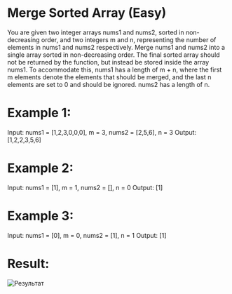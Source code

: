 # Merge Sorted Array (Easy)

You are given two integer arrays nums1 and nums2, sorted in non-decreasing order, and two integers m and n, representing the number of elements in nums1 and nums2 respectively.
Merge nums1 and nums2 into a single array sorted in non-decreasing order.
The final sorted array should not be returned by the function, but instead be stored inside the array nums1. 
To accommodate this, nums1 has a length of m + n, where the first m elements denote the elements that should be merged, and the last n elements are set to 0 and should be ignored. nums2 has a length of n.

# Example 1:
Input: nums1 = [1,2,3,0,0,0], m = 3, nums2 = [2,5,6], n = 3
Output: [1,2,2,3,5,6]

# Example 2:
Input: nums1 = [1], m = 1, nums2 = [], n = 0
Output: [1]

# Example 3:
Input: nums1 = [0], m = 0, nums2 = [1], n = 1
Output: [1]

# Result:
![Результат](https://github.com/sv1atsk1/screenshots/blob/main/mergeSortedArray.png)
